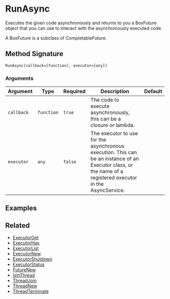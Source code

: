 # RunAsync

Executes the given code asynchronously and returns to you a BoxFuture object that you can use to interact with the asynchronously executed code.

A BoxFuture is a subclass of CompletableFuture.

## Method Signature

```
RunAsync(callback=[function], executor=[any])
```

### Arguments

| Argument   | Type       | Required | Description                                                                                                                                                 | Default |
| ---------- | ---------- | -------- | ----------------------------------------------------------------------------------------------------------------------------------------------------------- | ------- |
| `callback` | `function` | `true`   | The code to execute asynchronously, this can be a closure or lambda.                                                                                        |         |
| `executor` | `any`      | `false`  | The executor to use for the asynchronous execution. This can be an instance of an Executor class, or the name of a registered executor in the AsyncService. |         |

## Examples

## Related

* [ExecutorGet](executorget.md)
* [ExecutorHas](executorhas.md)
* [ExecutorList](executorlist.md)
* [ExecutorNew](executornew.md)
* [ExecutorShutdown](executorshutdown.md)
* [ExecutorStatus](executorstatus.md)
* [FutureNew](futurenew.md)
* [IsInThread](isinthread.md)
* [ThreadJoin](threadjoin.md)
* [ThreadNew](threadnew.md)
* [ThreadTerminate](threadterminate.md)
